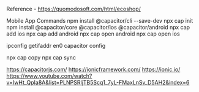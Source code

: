 Reference - https://quomodosoft.com/html/ecoshop/



Mobile App Commands
npm install @capacitor/cli --save-dev
npx cap init
npm install @capacitor/core @capacitor/ios @capacitor/android
npx cap add ios
npx cap add android
npx cap open android
npx cap open ios

ipconfig getifaddr en0
capacitor config

npx cap copy
npx cap sync


https://capacitorjs.com/
https://ionicframework.com/
https://ionic.io/
https://www.youtube.com/watch?v=IwHt_QpIa8A&list=PLNPSRIjTB5Scq1_7yL-FMaxLnSv_D5AH2&index=6